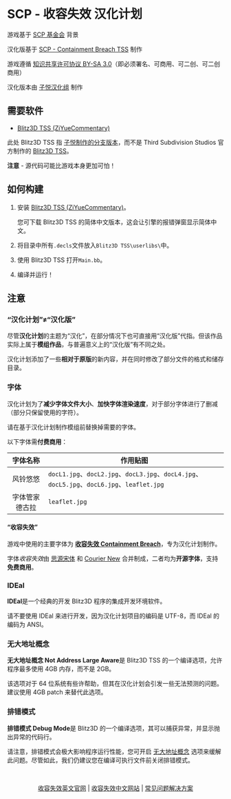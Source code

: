 # SCP - 收容失效 汉化计划

游戏基于 [SCP 基金会](http://scp-wiki-cn.wikidot.com/) 背景

汉化版基于 [SCP - Containment Breach TSS](https://github.com/ZiYueCommentary/scpcb-tss) 制作

游戏遵循 [知识共享许可协议 BY-SA 3.0](https://creativecommons.org/licenses/by-sa/3.0/deed.zh)（即必须署名、可商用、可二创、可二创商用）

汉化版本由 [子悦汉化组](https://ziyuesinicization.site/) 制作

## 需要软件

- [Blitz3D TSS (ZiYueCommentary)](https://github.com/ZiYueCommentary/Blitz3D)

此处 Blitz3D TSS 指 [子悦制作的分支版本](https://github.com/ZiYueCommentary/Blitz3D)，而不是 Third Subdivision Studios 官方制作的 [Blitz3D TSS](https://github.com/Saalvage/Blitz3D)。

**注意** - 源代码可能比游戏本身更加可怕！

## 如何构建
1. 安装 [Blitz3D TSS (ZiYueCommentary)](https://github.com/ZiYueCommentary/Blitz3D)。

    您可下载 Blitz3D TSS 的简体中文版本，这会让引擎的报错弹窗显示简体中文。

2. 将目录中所有`.decls`文件放入`Blitz3D TSS\userlibs\`中。

3. 使用 Blitz3D TSS 打开`Main.bb`。

4. 编译并运行！

## 注意

### “汉化计划”≠“汉化版”

尽管**汉化计划**的主题为“汉化”，在部分情况下也可直接用“汉化版”代指。但该作品实际上属于**模组作品**，与普遍意义上的“汉化版”有不同之处。

汉化计划添加了一些**相对于原版**的新内容，并在同时修改了部分文件的格式和储存目录。

### 字体

汉化计划为了**减少字体文件大小**、**加快字体渲染速度**，对于部分字体进行了删减（部分只保留使用的字符）。

请在基于汉化计划制作模组前替换掉需要的字体。

以下字体需**付费商用**：

|字体名称 | 作用贴图|
|:--:|---|
|风铃悠悠|`docL1.jpg`、`docL2.jpg`、`docL3.jpg`、`docL4.jpg`、`docL5.jpg`、`docL6.jpg`、`leaflet.jpg`|
|字体管家德古拉|`leaflet.jpg`|

#### “收容失效”

游戏中使用的主要字体为 [**收容失效 Containment Breach**](https://github.com/ZiYueCommentary/font-containment-breach)，专为汉化计划制作。

字体*收容失效*由 [思源宋体](https://source.typekit.com/source-han-serif/cn/) 和 [Courier New](https://docs.microsoft.com/en-us/typography/font-list/courier-new) 合并制成，二者均为**开源字体**，支持**免费商用**。

### IDEal

**IDEal**是一个经典的开发 Blitz3D 程序的集成开发环境软件。

请不要使用 IDEal 来进行开发，因为汉化计划项目的编码是 UTF-8，而 IDEal 的编码为 ANSI。

### 无大地址概念

**无大地址概念 Not Address Large Aware**是 Blitz3D TSS 的一个编译选项，允许程序最多使用 4GB 内存，而不是 2GB。

该选项对于 64 位系统有些许帮助，但其在汉化计划会引发一些无法预测的问题。建议使用 4GB patch 来替代此选项。

### 排错模式

**排错模式 Debug Mode**是 Blitz3D 的一个编译选项，其可以捕获异常，并显示抛出异常的代码行。

请注意，排错模式会极大影响程序运行性能，您可开启 [无大地址概念](#无大地址概念) 选项来缓解此问题。尽管如此，我们仍建议您在编译可执行文件前关闭排错模式。

<br>

<p align="center"><a href="https://www.scpcbgame.com/">收容失效英文官网</a> | <a href="https://www.scpcbgame.cn/">收容失效中文网站</a> | <a href="https://scpcbgame.cn/help.html">常见问题解决方案</a></p>